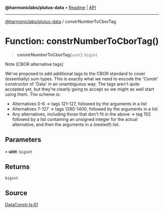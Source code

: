 **@harmoniclabs/plutus-data** • [Readme](../README) \| [API](../globals)

***

[@harmoniclabs/plutus-data](../README) / constrNumberToCborTag

# Function: constrNumberToCborTag()

> **constrNumberToCborTag**(`uint`): `bigint`

Note [CBOR alternative tags]

We've proposed to add additional tags to the CBOR standard to cover (essentially) sum types.
This is exactly what we need to encode the 'Constr' constructor of 'Data' in an unambiguous way.
The tags aren't *quite* accepted yet, but they're clearly going to accept so we might as well
start using them.
The scheme is:
- Alternatives 0-6 -> tags 121-127, followed by the arguments in a list
- Alternatives 7-127 -> tags 1280-1400, followed by the arguments in a list
- Any alternatives, including those that don't fit in the above -> tag 102 followed by a list containing
an unsigned integer for the actual alternative, and then the arguments in a (nested!) list.

## Parameters

• **uint**: `bigint`

## Returns

`bigint`

## Source

[DataConstr.ts:61](https://github.com/HarmonicLabs/plutus-data/blob/911664c/src/DataConstr.ts#L61)
